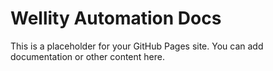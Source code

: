 # Wellity Automation Docs

This is a placeholder for your GitHub Pages site. You can add documentation or other content here.
